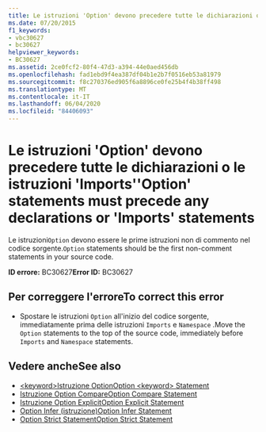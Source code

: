 ```yaml
---
title: Le istruzioni 'Option' devono precedere tutte le dichiarazioni o le istruzioni 'Imports'
ms.date: 07/20/2015
f1_keywords:
- vbc30627
- bc30627
helpviewer_keywords:
- BC30627
ms.assetid: 2ce0fcf2-80f4-47d3-a394-44e0aed456db
ms.openlocfilehash: fad1ebd9f4ea387df04b1e2b7f0516eb53a81979
ms.sourcegitcommit: f8c270376ed905f6a8896ce0fe25b4f4b38ff498
ms.translationtype: MT
ms.contentlocale: it-IT
ms.lasthandoff: 06/04/2020
ms.locfileid: "84406093"
---
```

# <a name="option-statements-must-precede-any-declarations-or-imports-statements"></a><span data-ttu-id="cc7ec-102">Le istruzioni 'Option' devono precedere tutte le dichiarazioni o le istruzioni 'Imports'</span><span class="sxs-lookup"><span data-stu-id="cc7ec-102">'Option' statements must precede any declarations or 'Imports' statements</span></span>
<span data-ttu-id="cc7ec-103">Le istruzioni`Option` devono essere le prime istruzioni non di commento nel codice sorgente.</span><span class="sxs-lookup"><span data-stu-id="cc7ec-103">`Option` statements should be the first non-comment statements in your source code.</span></span>  
  
 <span data-ttu-id="cc7ec-104">**ID errore:** BC30627</span><span class="sxs-lookup"><span data-stu-id="cc7ec-104">**Error ID:** BC30627</span></span>  
  
## <a name="to-correct-this-error"></a><span data-ttu-id="cc7ec-105">Per correggere l'errore</span><span class="sxs-lookup"><span data-stu-id="cc7ec-105">To correct this error</span></span>  
  
- <span data-ttu-id="cc7ec-106">Spostare le istruzioni `Option` all'inizio del codice sorgente, immediatamente prima delle istruzioni `Imports` e `Namespace` .</span><span class="sxs-lookup"><span data-stu-id="cc7ec-106">Move the `Option` statements to the top of the source code, immediately before `Imports` and `Namespace` statements.</span></span>  
  
## <a name="see-also"></a><span data-ttu-id="cc7ec-107">Vedere anche</span><span class="sxs-lookup"><span data-stu-id="cc7ec-107">See also</span></span>

- [<span data-ttu-id="cc7ec-108">\<keyword>Istruzione Option</span><span class="sxs-lookup"><span data-stu-id="cc7ec-108">Option \<keyword> Statement</span></span>](../language-reference/statements/option-keyword-statement.md)
- [<span data-ttu-id="cc7ec-109">Istruzione Option Compare</span><span class="sxs-lookup"><span data-stu-id="cc7ec-109">Option Compare Statement</span></span>](../language-reference/statements/option-compare-statement.md)
- [<span data-ttu-id="cc7ec-110">Istruzione Option Explicit</span><span class="sxs-lookup"><span data-stu-id="cc7ec-110">Option Explicit Statement</span></span>](../language-reference/statements/option-explicit-statement.md)
- [<span data-ttu-id="cc7ec-111">Option Infer (istruzione)</span><span class="sxs-lookup"><span data-stu-id="cc7ec-111">Option Infer Statement</span></span>](../language-reference/statements/option-infer-statement.md)
- [<span data-ttu-id="cc7ec-112">Option Strict Statement</span><span class="sxs-lookup"><span data-stu-id="cc7ec-112">Option Strict Statement</span></span>](../language-reference/statements/option-strict-statement.md)
